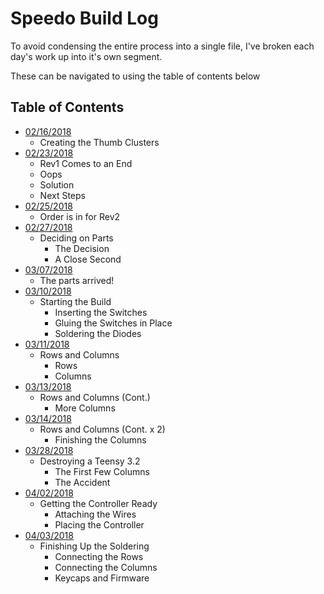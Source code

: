 # Speedo Build Log

To avoid condensing the entire process into a single file, I've broken each day's work up into it's own segment.

These can be navigated to using the table of contents below

## Table of Contents
* [02/16/2018](2018-02-16.md)
  * Creating the Thumb Clusters
* [02/23/2018](2018-02-23.md)
  * Rev1 Comes to an End
  * Oops
  * Solution
  * Next Steps
* [02/25/2018](2018-02-25.md)
  * Order is in for Rev2
* [02/27/2018](2018-02-27.md)
  * Deciding on Parts
    * The Decision
    * A Close Second
* [03/07/2018](2018-03-07.md)
  * The parts arrived!
* [03/10/2018](2018-03-10.md)
  * Starting the Build
    * Inserting the Switches
    * Gluing the Switches in Place
    * Soldering the Diodes
* [03/11/2018](2018-03-11.md)
  * Rows and Columns
    * Rows 
    * Columns
* [03/13/2018](2018-03-13.md)
  * Rows and Columns (Cont.)
    * More Columns 
* [03/14/2018](2018-03-14.md)
  * Rows and Columns (Cont. x 2)
    * Finishing the Columns 
* [03/28/2018](2018-03-28.md)
  * Destroying a Teensy 3.2
    * The First Few Columns
    * The Accident
* [04/02/2018](2018-04-02.md)
  * Getting the Controller Ready
    * Attaching the Wires
    * Placing the Controller
* [04/03/2018](2018-04-03.md)
  * Finishing Up the Soldering
    * Connecting the Rows
    * Connecting the Columns
    * Keycaps and Firmware


